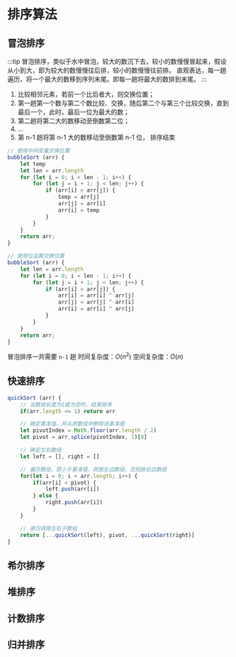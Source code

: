 # 排序算法

<script>
document.addEventListener('click', function(){
    Promise.resolve().then(() => {
        console.log(1)
    })
    setTimeout(() => {
        console.log(2)
    }, 0);
    console.log(3)
}, false)

document.addEventListener('click', function(){
    Promise.resolve().then(() => {
        console.log(4)
    })
    setTimeout(() => {
        console.log(5)
    }, 0);
    console.log(6)
}, false)

document.addEventListener('click', function(){
    setTimeout(() => {
        console.log(7)
    }, 0);
    Promise.resolve().then(() => {
        console.log(8)
    })
    console.log(9)
}, false)

// document.body.click()
</script>

## 冒泡排序

:::tip
冒泡排序，类似于水中冒泡，较大的数沉下去，较小的数慢慢冒起来，假设从小到大，即为较大的数慢慢往后排，较小的数慢慢往前排。
直观表达，每一趟遍历，将一个最大的数移到序列末尾。即每一趟将最大的数排到末尾。
:::

1. 比较相邻元素，若前一个比后者大，则交换位置；
2. 第一趟第一个数与第二个数比较、交换，随后第二个与第三个比较交换，直到最后一个，此时，最后一位为最大的数；
3. 第二趟将第二大的数移动至倒数第二位；
4. ...
5. 第 n-1 趟将第 n-1 大的数移动至倒数第 n-1 位， 排序结束

```js
// 使用中间变量交换位置
bubbleSort (arr) {
    let temp
    let len = arr.length
    for (let i = 0; i < len - 1; i++) {
        for (let j = i + 1; j < len; j++) {
            if (arr[i] > arr[j]) {
                temp = arr[j]
                arr[j] = arr[i]
                arr[i] = temp
            }
        }
    }
    return arr;
}
```

```js
// 使用位运算交换位置
bubbleSort (arr) {
    let len = arr.length
    for (let i = 0; i < len - 1; i++) {
        for (let j = i + 1; j < len; j++) {
            if (arr[i] > arr[j]) {
                arr[i] = arr[i] ^ arr[j]
                arr[j] = arr[j] ^ arr[i]
                arr[i] = arr[i] ^ arr[j]
            }
        }
    }
    return arr;
}
```

冒泡排序一共需要 `n-1` 趟
时间复杂度：$O(n^2)$
空间复杂度：$O(n)$

## 快速排序

```js
quickSort (arr) {
    // 当数组长度为1或为空时，结束排序
    if(arr.length <= 1) return arr

    // 确定基准值，并从原数组中删除该基准值
    let pivotIndex = Math.floor(arr.length / 2)
    let pivot = arr.splice(pivotIndex, 1)[0]

    // 确定左右数组
    let left = [], right = []

    // 遍历数组，若小于基准值，则放左边数组，否则放右边数组
    for(let i = 0; i < arr.length; i++) {
        if(arr[i] < pivot) {
            left.push(arr[i])
        } else {
            right.push(arr[i])
        }
    }

    // 递归调用左右子数组
    return [...quickSort(left), pivot, ...quickSort(right)]
}
```

## 希尔排序

## 堆排序

## 计数排序

## 归并排序

<test></test>
